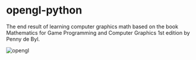 # opengl-python
The end result of learning computer graphics math based on the book Mathematics for Game Programming and Computer Graphics 1st edition by Penny de Byl.

![opengl](https://github.com/agerecnik/opengl-python/assets/48628230/e48a26b9-ac5d-4d7e-aa94-181d01767489)
